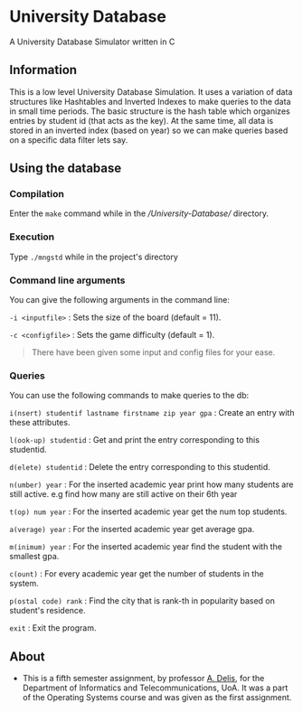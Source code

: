 # University Database
 A University Database Simulator written in C

## Information

This is a low level University Database Simulation. It uses a variation of data structures like Hashtables and Inverted Indexes to make queries to the data in small time periods. The basic structure is the hash table which organizes entries by student id (that acts as the key). At the same time, all data is stored in an inverted index (based on year) so we can make queries based on a specific data filter lets say. 

## Using the database

### Compilation

Enter the ``` make ``` command while in the */University-Database/* directory.

### Execution 

Type ``` ./mngstd ``` while in the project's directory

### Command line arguments
You can give the following arguments in the command line:

``` -i <inputfile> ``` : Sets the size of the board (default = 11).

``` -c <configfile> ``` : Sets the game difficulty (default = 1).

> There have been given some input and config files for your ease.

### Queries
You can use the following commands to make queries to the db:


``` i(nsert) studentif lastname firstname zip year gpa ``` : Create an entry with these attributes.

``` l(ook-up) studentid ``` : Get and print the entry corresponding to this studentid.

``` d(elete) studentid ``` : Delete the entry corresponding to this studentid.

``` n(umber) year ``` : For the inserted academic year print how many students are still active. e.g find how many are still active on their 6th year

``` t(op) num year ``` : For the inserted academic year get the num top students.

``` a(verage) year ``` : For the inserted academic year get average gpa.

``` m(inimum) year ``` : For the inserted academic year find the student with the smallest gpa.

``` c(ount) ``` : For every academic year get the number of students in the system.

``` p(ostal code) rank ``` : Find the city that is rank-th in popularity based on student's residence.

``` exit ``` : Exit the program.

## About
- This is a fifth semester assignment, by professor [A. Delis](https://www.alexdelis.eu/), for the Department of Informatics and Telecommunications, UoA. It was a part of the Operating Systems course and was given as the first assignment.

